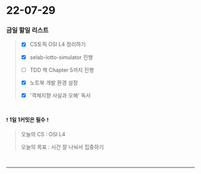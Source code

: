 # 22-07-29
### 금일 할일 리스트

> - [x] CS토픽 OSI L4 정리하기
> 
> - [x] selab-lotto-simulator 진행
> 
> - [ ] TDD 책 Chapter 5까지 진행
> 
> - [x] 노트북 개발 환경 설정
> 
> - [x] '객체지향 사실과 오해' 독서
<br/>

❗ **1일 1커밋은 필수** ❗
> 오늘의 CS :  OSI L4
>
> 오늘의 목표 :  시간 잘 나눠서 집중하기
<br/>

------------ 